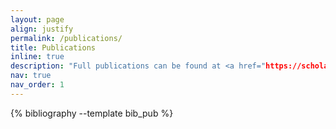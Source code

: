 ```yaml
---
layout: page
align: justify
permalink: /publications/
title: Publications
inline: true
description: "Full publications can be found at <a href="https://scholar.google.com/citations?user=Fi6WlW0AAAAJ&hl=en"> Google Scholar </a>."
nav: true
nav_order: 1
---
```


<!-- _pages/publications.md -->
<div class="publications">

{% bibliography --template bib_pub %}

</div>
